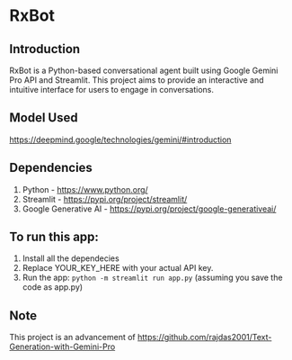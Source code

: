 # RxBot

## Introduction
RxBot is a Python-based conversational agent built using Google Gemini Pro API and Streamlit. This project aims to provide an interactive and intuitive interface for users to engage in conversations.

## Model Used
https://deepmind.google/technologies/gemini/#introduction

## Dependencies
1. Python - https://www.python.org/
2. Streamlit - https://pypi.org/project/streamlit/
3. Google Generative AI - https://pypi.org/project/google-generativeai/

## To run this app:
1. Install all the dependecies
2. Replace YOUR_KEY_HERE with your actual API key.
3. Run the app: ```python -m streamlit run app.py``` (assuming you save the code as app.py)

## Note
This project is an advancement of https://github.com/rajdas2001/Text-Generation-with-Gemini-Pro
